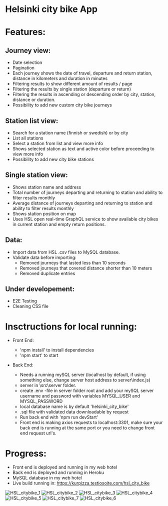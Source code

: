 # Helsinki city bike App

# Features: 

## Journey view:
  
  * Date selection
   * Pagination
   * Each journey shows the date of travel, departure and return station, distance in kilometers and duration in minutes
  * Filtering results to show different amount of results / page
* Filtering the results by single station (departure or return)
* Filtering the results in ascending or descending order by city, station, distance or duration.
* Possibility to add new custom city bike journeys


## Station list view:
* Search for a station name (finnish or swedish) or by city
* List all stations
* Select a station from list and view more info
* Shows selected station as text and active color before proceeding to view more info
* Possibility to add new city bike stations

## Single station view: 
* Shows station name and address
* Total number of journeys departing and returning to station and ability to filter results monthly
* Average distance of journeys departing and returning to station and ability to filter results monthly
* Shows station position on map
* Uses HSL open real-time GraphQL service to show available city bikes in current station and empty return positions.

## Data:
* Import data from HSL .csv files to MySQL database.
* Validate data before importing:
  * Removed journeys that lasted less than 10 seconds
  * Removed journeys that covered distance shorter than 10 meters
  * Removed duplicate entries

## Under developement: 
* E2E Testing
* Cleaning CSS file

 # Insctructions for local running:
 * Front End:
   * 'npm install' to install dependencies
   * 'npm start' to start 
   
* Back End:
  * Needs a running mySQL server (localhost by default, if using something else, change server host address to server\index.js) 
  * server in \src\server folder. 
  * create .env -file in server folder root and add your mySQL server username and password with variables MYSQL_USER and MYSQL_PASSWORD
  * local database name is by default 'helsinki_city_bike'
  * .sql file with validated data downloadable by request
  * Run back end with 'npm run devStart'
  * Front end is making axios requests to localhost:3301, make sure your back end is running at the same port or you need to change front end request url's. 
  

# Progress: 
* Front end is deployed and running in my web hotel
* Back end is deployed and running in Heroku
* MySQL database in my web hotel
* Live build running in: https://kurpizza.testiosoite.com/hsl_city_bike


![HSL_citybike_1](https://user-images.githubusercontent.com/109145769/184131606-50b503f2-79fc-4f04-b240-deefa5f24341.jpg)
![HSL_citybike_2](https://user-images.githubusercontent.com/109145769/184131634-6052cf67-e0c1-486a-97b2-b63d3f23d593.jpg)
![HSL_citybike_3](https://user-images.githubusercontent.com/109145769/184131647-aac2e882-b830-4702-bc54-f6e171072443.jpg)
![HSL_citybike_4](https://user-images.githubusercontent.com/109145769/184131678-e5564f41-cbe4-48ba-a727-f7569483b2a8.jpg)
![HSL_citybike_5](https://user-images.githubusercontent.com/109145769/184131703-d15f006c-ddf3-459e-9258-b82caedae0fd.jpg)
![HSL_citybike_7](https://user-images.githubusercontent.com/109145769/184131773-82bec413-2446-4e68-b378-25a7e21ee52a.jpg)
![HSL_citybike_6](https://user-images.githubusercontent.com/109145769/184131782-115deff2-a5bc-458e-be3e-fe92e9f1fc7a.jpg)


